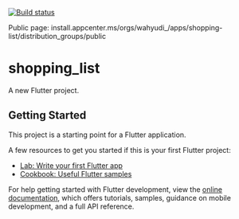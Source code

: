 [![Build status](https://build.appcenter.ms/v0.1/apps/e2f24eee-8774-40f0-8b1c-1f7cb9479856/branches/main/badge)](https://appcenter.ms)

Public page:
install.appcenter.ms/orgs/wahyudi_/apps/shopping-list/distribution_groups/public

# shopping_list

A new Flutter project.

## Getting Started

This project is a starting point for a Flutter application.

A few resources to get you started if this is your first Flutter project:

- [Lab: Write your first Flutter app](https://docs.flutter.dev/get-started/codelab)
- [Cookbook: Useful Flutter samples](https://docs.flutter.dev/cookbook)

For help getting started with Flutter development, view the
[online documentation](https://docs.flutter.dev/), which offers tutorials,
samples, guidance on mobile development, and a full API reference.
